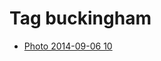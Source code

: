 <!--
title: Tag buckingham
date: 2020-06-28T14:38:48.290Z
tags:
-->
# Tag buckingham

 * [Photo 2014-09-06 10](96776409567.md)